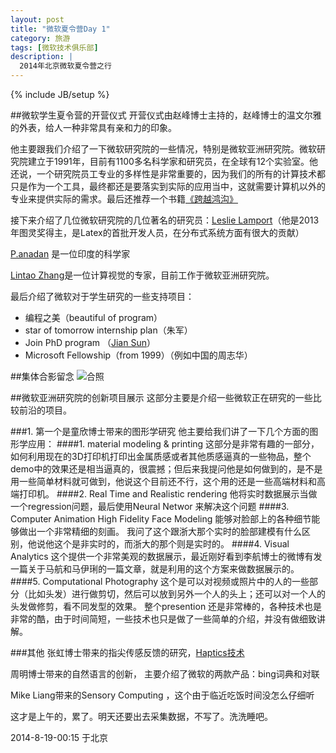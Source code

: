 ```yaml
---
layout: post
title: "微软夏令营Day 1"
category: 旅游
tags: [微软技术俱乐部]
description: |
  2014年北京微软夏令营之行
---
```

{% include JB/setup %}

##微软学生夏令营的开营仪式
开营仪式由赵峰博士主持的，赵峰博士的温文尔雅的外表，给人一种非常具有亲和力的印象。

他主要跟我们介绍了一下微软研究院的一些情况，特别是微软亚洲研究院。微软研究院建立于1991年，目前有1100多名科学家和研究员，在全球有12个实验室。他还说，一个研究院员工专业的多样性是非常重要的，因为我们的所有的计算技术都只是作为一个工具，最终都还是要落实到实际的应用当中，这就需要计算机以外的专业来提供实际的需求。最后还推荐一个书籍[《跨越鸿沟》](http://book.douban.com/subject/3320425/)

接下来介绍了几位微软研究院的几位著名的研究员：[Leslie Lamport](http://en.wikipedia.org/wiki/Leslie_Lamport)（他是2013年图灵奖得主，是Latex的首批开发人员，在分布式系统方面有很大的贡献）

[P.anadan](http://en.wikipedia.org/wiki/P._Anandan) 是一位印度的科学家

[Lintao Zhang](http://research.microsoft.com/en-us/people/lintaoz/)是一位计算视觉的专家，目前工作于微软亚洲研究院。

最后介绍了微软对于学生研究的一些支持项目：

 - 编程之美（beautiful of program）
 - star of tomorrow internship plan（朱军）
 - Join PhD program （[Jian Sun](http://research.microsoft.com/en-us/people/jiansun/)）
 - Microsoft Fellowship（from 1999）（例如中国的周志华）

##集体合影留念
![合照](/res/images/microsoft.jpg)

##微软亚洲研究院的创新项目展示
这部分主要是介绍一些微软正在研究的一些比较前沿的项目。

###1. 第一个是童欣博士带来的图形学研究
他主要给我们讲了一下几个方面的图形学应用：
####1. material modeling & printing
这部分是非常有趣的一部分，如何利用现在的3D打印机打印出金属质感或者其他质感逼真的一些物品，整个demo中的效果还是相当逼真的，很震撼；但后来我提问他是如何做到的，是不是用一些简单材料就可做到，他说这个目前还不行，这个用的还是一些高端材料和高端打印机。
####2. Real Time and Realistic rendering
他将实时数据展示当做一个regression问题，最后使用Neural Networ 来解决这个问题
####3. Computer Animation
High Fidelity Face Modeling 能够对脸部上的各种细节能够做出一个非常精细的刻画。
我问了这个跟浙大那个实时的脸部建模有什么区别，他说他这个是非实时的，而浙大的那个则是实时的。
####4. Visual Analytics
这个提供一个非常美观的数据展示，最近刚好看到李航博士的微博有发一篇关于马航和马伊琍的一篇文章，就是利用的这个方案来做数据展示的。
####5. Computational Photography
这个是可以对视频或照片中的人的一些部分（比如头发）进行做剪切，然后可以放到另外一个人的头上；还可以对一个人的头发做修剪，看不同发型的效果。
整个presention 还是非常棒的，各种技术也是非常的酷，由于时间简短，一些技术也只是做了一些简单的介绍，并没有做细致讲解。
 
###其他
张虹博士带来的指尖传感反馈的研究，[Haptics技术](http://www.msra.cn/zh-cn/news/features/haptics.aspx)

周明博士带来的自然语言的创新，
主要介绍了微软的两款产品：bing词典和对联

Mike Liang带来的Sensory Computing ，这个由于临近吃饭时间没怎么仔细听

这才是上午的，累了。明天还要出去采集数据，不写了。洗洗睡吧。

2014-8-19-00:15 于北京
 

 
 

 

 
 
